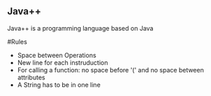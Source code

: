 ## Java++
Java++ is a programming language based on Java

#Rules
- Space between Operations
- New line for each instruduction
- For calling a function: no space before '(' and no space between attributes
- A String has to be in one line